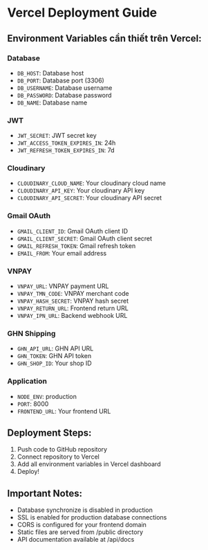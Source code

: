 # Vercel Deployment Guide

## Environment Variables cần thiết trên Vercel:

### Database

- `DB_HOST`: Database host
- `DB_PORT`: Database port (3306)
- `DB_USERNAME`: Database username
- `DB_PASSWORD`: Database password
- `DB_NAME`: Database name

### JWT

- `JWT_SECRET`: JWT secret key
- `JWT_ACCESS_TOKEN_EXPIRES_IN`: 24h
- `JWT_REFRESH_TOKEN_EXPIRES_IN`: 7d

### Cloudinary

- `CLOUDINARY_CLOUD_NAME`: Your cloudinary cloud name
- `CLOUDINARY_API_KEY`: Your cloudinary API key
- `CLOUDINARY_API_SECRET`: Your cloudinary API secret

### Gmail OAuth

- `GMAIL_CLIENT_ID`: Gmail OAuth client ID
- `GMAIL_CLIENT_SECRET`: Gmail OAuth client secret
- `GMAIL_REFRESH_TOKEN`: Gmail refresh token
- `EMAIL_FROM`: Your email address

### VNPAY

- `VNPAY_URL`: VNPAY payment URL
- `VNPAY_TMN_CODE`: VNPAY merchant code
- `VNPAY_HASH_SECRET`: VNPAY hash secret
- `VNPAY_RETURN_URL`: Frontend return URL
- `VNPAY_IPN_URL`: Backend webhook URL

### GHN Shipping

- `GHN_API_URL`: GHN API URL
- `GHN_TOKEN`: GHN API token
- `GHN_SHOP_ID`: Your shop ID

### Application

- `NODE_ENV`: production
- `PORT`: 8000
- `FRONTEND_URL`: Your frontend URL

## Deployment Steps:

1. Push code to GitHub repository
2. Connect repository to Vercel
3. Add all environment variables in Vercel dashboard
4. Deploy!

## Important Notes:

- Database synchronize is disabled in production
- SSL is enabled for production database connections
- CORS is configured for your frontend domain
- Static files are served from /public directory
- API documentation available at /api/docs
